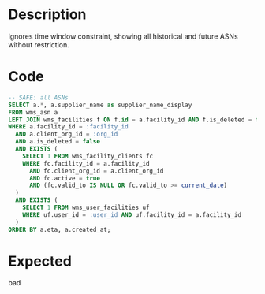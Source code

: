 # Description

Ignores time window constraint, showing all historical and future ASNs without restriction.

# Code

```sql
-- SAFE: all ASNs
SELECT a.*, a.supplier_name as supplier_name_display
FROM wms_asn a
LEFT JOIN wms_facilities f ON f.id = a.facility_id AND f.is_deleted = false
WHERE a.facility_id = :facility_id
  AND a.client_org_id = :org_id
  AND a.is_deleted = false
  AND EXISTS (
    SELECT 1 FROM wms_facility_clients fc
    WHERE fc.facility_id = a.facility_id
      AND fc.client_org_id = a.client_org_id
      AND fc.active = true
      AND (fc.valid_to IS NULL OR fc.valid_to >= current_date)
  )
  AND EXISTS (
    SELECT 1 FROM wms_user_facilities uf
    WHERE uf.user_id = :user_id AND uf.facility_id = a.facility_id
  )
ORDER BY a.eta, a.created_at;
```

# Expected

bad